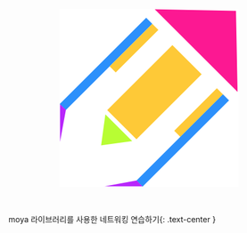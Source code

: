 <p align="center">
  <img src="https://github.com/Moya/Moya/blob/master/web/logo_github.png?raw=true" />
</p>
<br />

moya 라이브러리를 사용한 네트워킹 연습하기{: .text-center }
